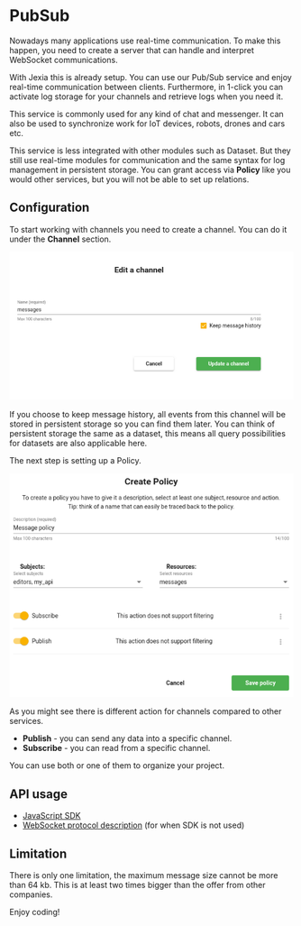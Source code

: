 # <pro/> PubSub
Nowadays many applications use real-time communication. To make this happen, you need to create a server that can handle and interpret WebSocket communications. 

With Jexia this is already setup. You can use our Pub/Sub service and enjoy real-time communication between clients. Furthermore, in 1-click you can activate log storage for your channels and retrieve logs when you need it.

This service is commonly used for any kind of chat and messenger. It can also be used to synchronize work for IoT devices, robots, drones and cars etc. 

This service is less integrated with other modules such as Dataset. But they still use real-time modules for communication and the same syntax for log management in persistent storage. You can grant access via **Policy** like you would other services, but you will not be able to set up relations. 

## Configuration
To start working with channels you need to create a channel. You can do it under the **Channel** section.

![Create channel](./channels.png)

If you choose to keep message history, all events from this channel will be stored in persistent storage so you can find them later. 
You can think of persistent storage the same as a dataset, this means all query possibilities for datasets are also applicable here.  

The next step is setting up a Policy.

![Policy setup](./policy.png)

As you might see there is different action for channels compared to other services. 
* **Publish** - you can send any data into a specific channel.
* **Subscribe** - you can read from a specific channel.

You can use both or one of them to organize your project. 

## API usage
- [JavaScript SDK](./SDK.md)
- [WebSocket protocol description](./Protocol.md) (for when SDK is not used)

## Limitation
There is only one limitation, the maximum message size cannot be more than 64 kb.
This is at least two times bigger than the offer from other companies.

Enjoy coding! 
